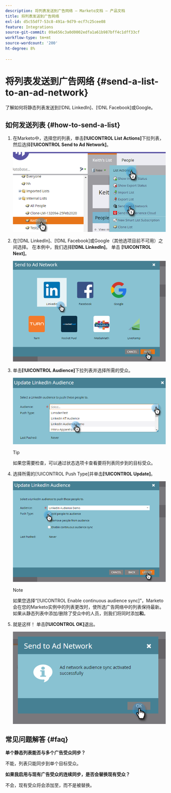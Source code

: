 ```yaml
---
description: 将列表发送到广告网络 — Marketo文档 — 产品文档
title: 将列表发送到广告网络
exl-id: d5c55df7-53c8-491a-9d79-ecf7c25cee08
feature: Integrations
source-git-commit: 09a656c3a0d0002edfa1a61b987bff4c1dff33cf
workflow-type: tm+mt
source-wordcount: '200'
ht-degree: 8%

---
```


# 将列表发送到广告网络 {#send-a-list-to-an-ad-network}

了解如何将静态列表发送到[!DNL LinkedIn]、[!DNL Facebook]或Google。

## 如何发送列表 {#how-to-send-a-list}

1. 在Marketo中，选择您的列表，单击&#x200B;**[!UICONTROL List Actions]**&#x200B;下拉列表，然后选择&#x200B;**[!UICONTROL Send to Ad Network]**。

   ![](assets/send-a-list-to-an-ad-network-1.png)

1. 在[!DNL LinkedIn]、[!DNL Facebook]或Google（其他选项目前不可用）之间选择。 在本例中，我们选择&#x200B;**[!DNL LinkedIn]**。 单击 **[!UICONTROL Next]**。

   ![](assets/send-a-list-to-an-ad-network-2.png)

1. 单击&#x200B;**[!UICONTROL Audience]**&#x200B;下拉列表并选择所需的受众。

   ![](assets/send-a-list-to-an-ad-network-3.png)

   >[!TIP]
   >
   >如果您需要检查，可以通过状态选项卡查看要将列表同步到的目标受众。

1. 选择所需的[!UICONTROL Push Type]并单击&#x200B;**[!UICONTROL Update]**。

   ![](assets/send-a-list-to-an-ad-network-4.png)

   >[!NOTE]
   >
   >如果您选择“[!UICONTROL Enable continuous audience sync]”，Marketo会在您的Marketo实例中的列表更改时，使所选广告网络中的列表保持最新。 如果从静态列表中添加/删除了受众中的人员，则我们将同时添加&#x200B;**和**。

1. 就是这样！ 单击&#x200B;**[!UICONTROL OK]**&#x200B;退出。

   ![](assets/send-a-list-to-an-ad-network-5.png)

## 常见问题解答 {#faq}

**单个静态列表能否与多个广告受众同步？**

不能，列表只能同步到单个目标受众。

**如果我启用与现有广告受众的连续同步，是否会替换现有受众？**

不会，现有受众将会添加至，而不是被替换。
